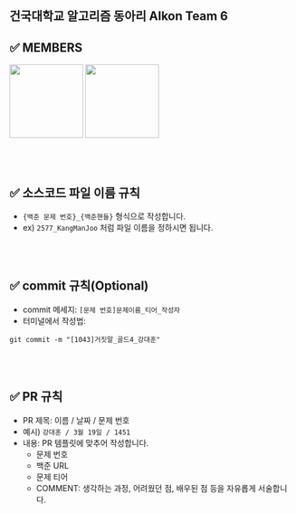## 건국대학교 알고리즘 동아리 Alkon Team 6



## ✅ MEMBERS
  <a href="https://solved.ac/profile/eogns47"><img height=130 src="http://mazassumnida.wtf/api/v2/generate_badge?boj=eogns47"></a>
  <a href="https://solved.ac/profile/kwon76"><img height=130 src="http://mazassumnida.wtf/api/v2/generate_badge?boj=kwon76"></a>
  <!--<a href="https://solved.ac/profile/eogns47"><img height=130 src="http://mazassumnida.wtf/api/v2/generate_badge?boj=eogns47"></a>
  <a href="https://solved.ac/profile/eogns47"><img height=130 src="http://mazassumnida.wtf/api/v2/generate_badge?boj=eogns47"></a>
  <a href="https://solved.ac/profile/eogns47"><img height=130 src="http://mazassumnida.wtf/api/v2/generate_badge?boj=eogns47"></a>
  <a href="https://solved.ac/profile/eogns47"><img height=130 src="http://mazassumnida.wtf/api/v2/generate_badge?boj=eogns47"></a> !-->


<br />
<br />




## ✅ 소스코드 파일 이름 규칙
- `{백준 문제 번호}_{백준핸들}` 형식으로 작성합니다.
- ex) `2577_KangManJoo` 처럼 파일 이름을 정하시면 됩니다.

<br />
<br />

## ✅ commit 규칙(Optional)
- commit 메세지: `[문제 번호]문제이름_티어_작성자`
- 터미널에서 작성법: 
```
git commit -m "[1043]거짓말_골드4_강대훈"
```


<br />
<br />

## ✅ PR 규칙
- PR 제목: 이름 / 날짜 / 문제 번호
-  예시) `강대훈 / 3월 19일 / 1451 `
-  내용: PR 템플릿에 맞추어 작성합니다.
    - 문제 번호
    - 백준 URL
    - 문제 티어 
    - COMMENT: 생각하는 과정, 어려웠던 점, 배우된 점 등을 자유롭게 서술합니다.


<br />
<br />
